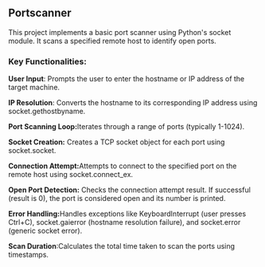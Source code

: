 <h2>Portscanner</h2>
<p>This project implements a basic port scanner using Python's socket module. It scans a specified remote host to identify open ports.</p>
<h3>Key Functionalities:</h3>
    <p><b>User Input</b>: Prompts the user to enter the hostname or IP address of the target machine.</p>
    <p><b>IP Resolution</b>: Converts the hostname to its corresponding IP address using socket.gethostbyname.</p>
    <p><b>Port Scanning Loop:</b>Iterates through a range of ports (typically 1-1024).</p>
    <p><b>Socket Creation:</b> Creates a TCP socket object for each port using socket.socket.</p>
    <p><b>Connection Attempt:</b>Attempts to connect to the specified port on the remote host using socket.connect_ex.</p>
    <p><b>Open Port Detection:</b> Checks the connection attempt result. If successful (result is 0), the port is considered open and its number is printed.</p>
    <p><b>Error Handling:</b>Handles exceptions like KeyboardInterrupt (user presses Ctrl+C), socket.gaierror (hostname resolution failure), and socket.error (generic socket error).</p>
    <p><b>Scan Duration</b>:Calculates the total time taken to scan the ports using timestamps.</p>
